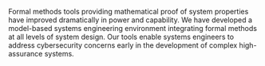 Formal methods tools providing mathematical proof of system properties have
improved dramatically in power and capability. We have developed a model-based
systems engineering environment integrating formal methods at all levels of system design.
Our tools enable systems engineers to address cybersecurity concerns early
in the development of complex high-assurance systems.